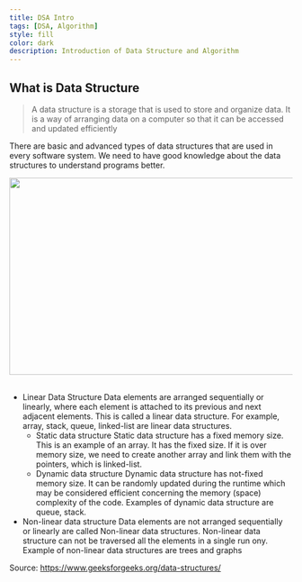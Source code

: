 ```yaml
---
title: DSA Intro
tags: [DSA, Algorithm]
style: fill
color: dark
description: Introduction of Data Structure and Algorithm
---
```


## What is Data Structure
>A data structure is a storage that is used to store and organize data. It is a way of arranging data on a computer so that it can be accessed and updated efficiently

There are basic and advanced types of data structures that are used in every software system. We need to have good knowledge about the data structures to understand programs better.




<img src="https://media.geeksforgeeks.org/wp-content/uploads/20220520182504/ClassificationofDataStructure-660x347.jpg" width="600" height="350" class="center">
&nbsp;

- Linear Data Structure
    Data elements are arranged sequentially or linearly, where each element is attached to its previous and next adjacent elements. This is called a linear data structure. For example, array, stack, queue, linked-list are linear data structures.
    - Static data structure
        Static data structure has a fixed memory size. This is an example of an array. It has the fixed size. If it is over memory size, we need to create another array and link them with the pointers, which is linked-list.
    - Dynamic data structure
        Dynamic data structure has not-fixed memory size. It can be randomly updated during the runtime which may be considered efficient concerning the memory (space) complexity of the code.
        Examples of dynamic data structure are queue, stack.
- Non-linear data structure
    Data elements are not arranged sequentially or linearly are called Non-linear data structures. Non-linear data structure can not be traversed all the elements in a single run ony. Example of non-linear data structures are trees and graphs

Source: 
https://www.geeksforgeeks.org/data-structures/
